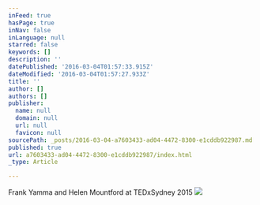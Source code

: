 ```yaml
---
inFeed: true
hasPage: true
inNav: false
inLanguage: null
starred: false
keywords: []
description: ''
datePublished: '2016-03-04T01:57:33.915Z'
dateModified: '2016-03-04T01:57:27.933Z'
title: ''
author: []
authors: []
publisher:
  name: null
  domain: null
  url: null
  favicon: null
sourcePath: _posts/2016-03-04-a7603433-ad04-4472-8300-e1cddb922987.md
published: true
url: a7603433-ad04-4472-8300-e1cddb922987/index.html
_type: Article

---
```

Frank Yamma and Helen Mountford at TEDxSydney 2015
![](https://the-grid-user-content.s3-us-west-2.amazonaws.com/d0fcf6e5-6874-4d3d-8346-c87bd8722aab.jpg)